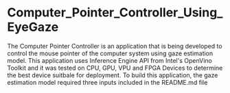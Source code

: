 # Computer_Pointer_Controller_Using_EyeGaze
 The Computer Pointer Controller is an application that is being developed to control the mouse pointer of the computer system using gaze estimation model. This application uses Inference Engine API from Intel's OpenVino Toolkit and it was tested on CPU, GPU, VPU and FPGA Devices to determine the best device suitbale for deployment. To build this application, the gaze estimation model required three inputs included in the README.md file
